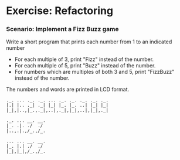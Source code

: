 # Exercise: Refactoring

### Scenario: Implement a Fizz Buzz game
Write a short program that prints each number from 1 to an indicated number

- For each multiple of 3, print "Fizz" instead of the number. 
- For each multiple of 5, print "Buzz" instead of the number. 
- For numbers which are multiples of both 3 and 5, print "FizzBuzz" instead of the number.

The numbers and words are printed in LCD format.
```
._. ... ._. ._. ... ._. ._. ._. ._. ._.
|.| |.. ._| ._| |_| |_. |_. ..| |_| |_|
|_|,|..,|_.,._|,..|,._|,|_|,..|,|_|,._|

._. ... __. __.
|_. .|. ./  ./
|..,.|.,/_.,/_.

... ... __. __.
|_. |.| ./  ./
|_|,|_|,/_.,/_.
```

